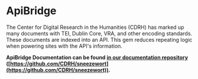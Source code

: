# ApiBridge

The Center for Digital Research in the Humanities (CDRH) has marked up many documents with TEI, Dublin Core, VRA, and other encoding standards. These documents are indexed into an API. This gem reduces repeating logic when powering sites with the API's information.

**ApiBridge Documentation can be found [in our documentation repository](https://github.com/CDRH/sneezewort) ([https://github.com/CDRH/sneezewort](https://github.com/CDRH/sneezewort)).**
